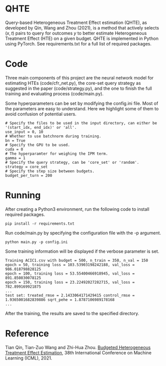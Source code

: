 # QHTE
Query-based Heterogeneous Treatment Effect estimation (QHTE), as developed by Qin, Wang and Zhou (2021), is a method that actively selects $(x,t)$ pairs to query for outcomes $y$ to better estimate Heterogeneous Treatment Effect (HTE) on a given budget. QHTE is implemented in Python using PyTorch. See requirements.txt for a full list of required packages. 

# Code
Three main components of this project are the neural network model for estimating HTEs (code/cfr_net.py), the core-set query strategy as suggested in the paper (code/strategy.py), and the one to finish the full training and evaluating process (code/main.py).

Some hyperparameters can be set by modifying the config.ini file. Most of the parameters are easy to understand. Here we highlight some of them to avoid confusion of potential users.
```
# Specify the files to be used in the input directory, can either be '(start_idx, end_idx)' or 'all'.
use_input = 0, 10 
# Whether to use batchnorm during training. 
bn = True 
# Specify the GPU to be used.
cuda = 0
# The hyperparamter for weighing the IPM term.
gamma = 1 
# Specify the query strategy, can be 'core_set' or 'random'.
strategy = core_set 
# Specify the step size between budgets.
budget_per_turn = 200 
```

# Running
After creating a Python3 environment, run the following code to install required packages.
```
pip install -r requirements.txt
```
Run code/main.py by specifying the configuration file with the -p argument.
```
python main.py -p config.ini
```
Some training information will be displayed if the verbose parameter is set.
```
Training ACIC1.csv with budget = 500, n_train = 350, n_val = 150
epoch = 50, training loss = 103.53903198242188, val_loss = 986.018798828125
epoch = 100, training loss = 53.55400466918945, val_loss = 891.850830078125
epoch = 150, training loss = 23.22492027282715, val_loss = 782.899169921875
...
test set: treated_rmse = 2.1433064171429415 control_rmse = 1.9365001682839886 sqrt_pehe = 1.8787106989178168
...
```
After the training, the results are saved to the specified directory.
# Reference
Tian Qin, Tian-Zuo Wang and Zhi-Hua Zhou. [Budgeted Heterogeneous Treatment Effect Estimation](https://TBD), 38th International Conference on Machine Learning (ICML), 2021.
